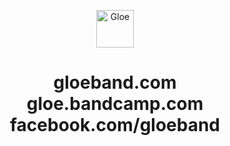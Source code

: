 <p align="center">
  <img alt="Gloe" src="https://scontent-sjc3-1.xx.fbcdn.net/v/t1.0-9/11081287_666445693482013_3966538512667362624_n.jpg?_nc_cat=0&oh=eb7c974fd2e22087e097b2dd0e2df2c4&oe=5C28D5CA" width="60" />
</p>
<h1 align="center">
  gloeband.com
  <br/>
  gloe.bandcamp.com
  <br/>
  facebook.com/gloeband
</h1>

